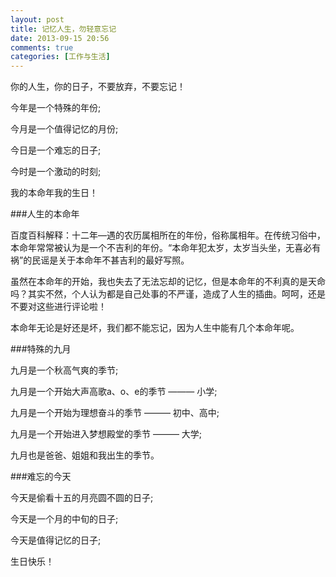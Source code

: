 ```yaml
---
layout: post
title: 记忆人生，勿轻意忘记
date: 2013-09-15 20:56
comments: true
categories: [工作与生活]
---
```


你的人生，你的日子，不要放弃，不要忘记！

今年是一个特殊的年份;

今月是一个值得记忆的月份;

今日是一个难忘的日子;

今时是一个激动的时刻;

我的本命年我的生日！

###人生的本命年

百度百科解释：十二年—遇的农历属相所在的年份，俗称属相年。在传统习俗中，本命年常常被认为是一个不吉利的年份。“本命年犯太岁，太岁当头坐，无喜必有祸”的民谣是关于本命年不甚吉利的最好写照。

虽然在本命年的开始，我也失去了无法忘却的记忆，但是本命年的不利真的是天命吗？其实不然，个人认为都是自己处事的不严谨，造成了人生的插曲。呵呵，还是不要对这些进行评论啦！

本命年无论是好还是坏，我们都不能忘记，因为人生中能有几个本命年呢。

###特殊的九月

九月是一个秋高气爽的季节;

九月是一个开始大声高歌a、o、e的季节 ——— 小学;

九月是一个开始为理想奋斗的季节 ——— 初中、高中;

九月是一个开始进入梦想殿堂的季节 ——— 大学;

九月也是爸爸、姐姐和我出生的季节。

###难忘的今天

今天是偷看十五的月亮圆不圆的日子;

今天是一个月的中旬的日子;

今天是值得记忆的日子;

生日快乐！

